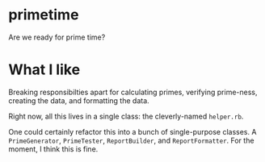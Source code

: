 # primetime
Are we ready for prime time?





# What I like

Breaking responsibilties apart for calculating primes, verifying prime-ness, creating the data, and formatting the data.

Right now, all this lives in a single class: the cleverly-named `helper.rb`.

One could certainly refactor this into a bunch of single-purpose classes.  A `PrimeGenerator`, `PrimeTester`, `ReportBuilder`, and `ReportFormatter`.  For the moment, I think this is fine.  